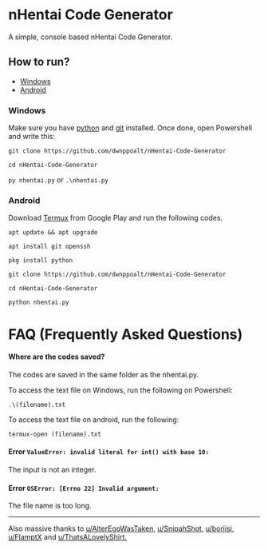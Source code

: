 # nHentai Code Generator 

A simple, console based nHentai Code Generator.

## How to run?

+ [Windows](https://github.com/dwnppoalt/nHentai-Code-Generator#Windows)
+ [Android](https://github.com/dwnppoalt/nHentai-Code-Generator#Android)
### Windows
Make sure you have [python](https://www.python.org/downloads/) and [git](https://git-scm.com/downloads) installed. Once done, open Powershell and write this:

`git clone https://github.com/dwnppoalt/nHentai-Code-Generator`

`cd nHentai-Code-Generator`

`py nhentai.py` or `.\nhentai.py` 


### Android
Download [Termux](https://play.google.com/store/apps/details?id=com.termux&hl=en&gl=US) from Google Play and run the following codes.

`apt update && apt upgrade`

`apt install git openssh`

`pkg install python`

`git clone https://github.com/dwnppoalt/nHentai-Code-Generator`

`cd nHentai-Code-Generator`

`python nhentai.py`

# FAQ (Frequently Asked Questions)

#### Where are the codes saved?

The codes are saved in the same folder as the nhentai.py.

To access the text file on Windows, run the following on Powershell:

`.\(filename).txt`

To access the text file on android, run the following:

`termux-open (filename).txt`


#### Error `ValueError: invalid literal for int() with base 10:`

The input is not an integer.

#### Error `OSError: [Errno 22] Invalid argument:`

The file name is too long.



-----


Also massive thanks to [u/AlterEgoWasTaken](https://github.com/ArjixWasTaken), [u/SnipahShot](https://reddit.com/user/SnipahShot), [u/boriisi](https://www.reddit.com/user/boriisi), [u/FlamptX](https://www.reddit.com/user/flamptx) and [u/ThatsALovelyShirt.](https://www.reddit.com/user/thatsalovelyshirt)
